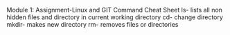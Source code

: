 Module 1: Assignment-Linux and GIT Command Cheat Sheet
ls- lists all non hidden files and directory in current working directory
cd- change directory
mkdir- makes new directory 
rm- removes files or directories

